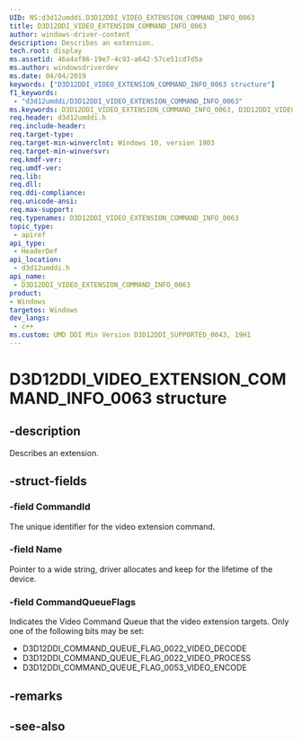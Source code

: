 ```yaml
---
UID: NS:d3d12umddi.D3D12DDI_VIDEO_EXTENSION_COMMAND_INFO_0063
title: D3D12DDI_VIDEO_EXTENSION_COMMAND_INFO_0063
author: windows-driver-content
description: Describes an extension.
tech.root: display
ms.assetid: 46a4af86-19e7-4c93-a642-57ce51cd7d5a
ms.author: windowsdriverdev
ms.date: 04/04/2019
keywords: ["D3D12DDI_VIDEO_EXTENSION_COMMAND_INFO_0063 structure"]
f1_keywords:
 - "d3d12umddi/D3D12DDI_VIDEO_EXTENSION_COMMAND_INFO_0063"
ms.keywords: D3D12DDI_VIDEO_EXTENSION_COMMAND_INFO_0063, D3D12DDI_VIDEO_EXTENSION_COMMAND_INFO_0063, 
req.header: d3d12umddi.h
req.include-header:
req.target-type:
req.target-min-winverclnt: Windows 10, version 1903
req.target-min-winversvr:
req.kmdf-ver:
req.umdf-ver:
req.lib:
req.dll:
req.ddi-compliance:
req.unicode-ansi:
req.max-support:
req.typenames: D3D12DDI_VIDEO_EXTENSION_COMMAND_INFO_0063
topic_type: 
 - apiref
api_type: 
 - HeaderDef
api_location: 
 - d3d12umddi.h
api_name: 
 - D3D12DDI_VIDEO_EXTENSION_COMMAND_INFO_0063
product:
- Windows
targetos: Windows
dev_langs:
 - c++
ms.custom: UMD DDI Min Version D3D12DDI_SUPPORTED_0043, 19H1
---
```


# D3D12DDI_VIDEO_EXTENSION_COMMAND_INFO_0063 structure

## -description

Describes an extension.

## -struct-fields

### -field CommandId

The unique identifier for the video extension command.

### -field Name

Pointer to a wide string, driver allocates and keep for the lifetime of the device.

### -field CommandQueueFlags

Indicates the Video Command Queue that the video extension targets. Only one of the following bits may be set:

* D3D12DDI_COMMAND_QUEUE_FLAG_0022_VIDEO_DECODE
* D3D12DDI_COMMAND_QUEUE_FLAG_0022_VIDEO_PROCESS
* D3D12DDI_COMMAND_QUEUE_FLAG_0053_VIDEO_ENCODE


## -remarks

## -see-also
